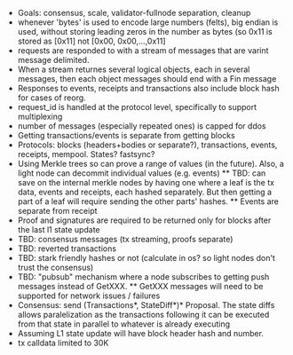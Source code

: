 * Goals: consensus, scale, validator-fullnode separation, cleanup
* whenever 'bytes' is used to encode large numbers (felts), big endian is used, without storing leading zeros in the number as bytes (so 0x11 is stored as [0x11] not [0x00, 0x00,...,0x11]
* requests are responded to with a stream of messages that are varint message delimited.
* When a stream returnes several logical objects, each in several messages, then each object messages should end with a Fin message
* Responses to events, receipts and transactions also include block hash for cases of reorg.
* request_id is handled at the protocol level, specifically to support multiplexing
* number of messages (especially repeated ones) is capped for ddos
* Getting transactions/events is separate from getting blocks
* Protocols: blocks (headers+bodies or separate?), transactions, events, receipts, mempool. States? fastsync?
* Using Merkle trees so can prove a range of values (in the future). Also, a light node can decommit individual values (e.g. events)
** TBD: can save on the internal merkle nodes by having one where a leaf is the tx data, events and receipts, each hashed separately. But then getting a part of a leaf will require sending the other parts' hashes.
** Events are separate from receipt
* Proof and signatures are required to be returned only for blocks after the last l1 state update
* TBD: consensus messages (tx streaming, proofs separate)
* TBD: reverted transactions
* TBD: stark friendly hashes or not (calculate in os? so light nodes don't trust the consensus)
* TBD: "pubsub" mechanism where a node subscribes to getting push messages instead of GetXXX.
** GetXXX messages will need to be supported for network issues / failures
* Consensus: send (Transactions*, StateDiff*)* Proposal. The state diffs allows paralelization as the transactions following it can be executed from that state in parallel to whatever is already executing
* Assuming L1 state update will have block header hash and number.
* tx calldata limited to 30K

